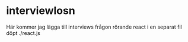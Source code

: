 # interviewlosn
Här kommer jag lägga till interviews frågon rörande react i en separat fil döpt ./react.js
